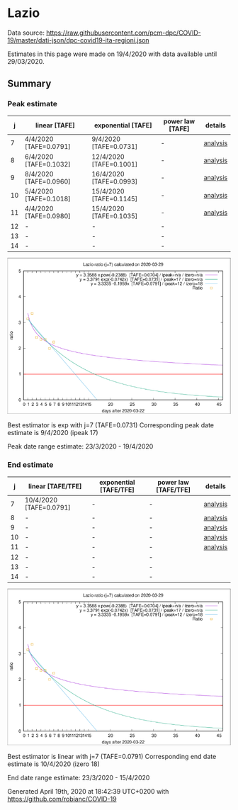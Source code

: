# Lazio


Data source: https://raw.githubusercontent.com/pcm-dpc/COVID-19/master/dati-json/dpc-covid19-ita-regioni.json

Estimates in this page were made on 19/4/2020 with data available until 29/03/2020.


## Summary 

### Peak estimate 
|j|linear [TAFE]|exponential [TAFE]|power law [TAFE]|details|
|---|----|-----------|---------|-------|
|7|4/4/2020 [TAFE=0.0791]|9/4/2020 [TAFE=0.0731]|-|[analysis](COVID-19_lazio_j7_2020-03-29.md)|
|8|6/4/2020 [TAFE=0.1032]|12/4/2020 [TAFE=0.1001]|-|[analysis](COVID-19_lazio_j8_2020-03-29.md)|
|9|8/4/2020 [TAFE=0.0960]|16/4/2020 [TAFE=0.0993]|-|[analysis](COVID-19_lazio_j9_2020-03-29.md)|
|10|5/4/2020 [TAFE=0.1018]|15/4/2020 [TAFE=0.1145]|-|[analysis](COVID-19_lazio_j10_2020-03-29.md)|
|11|4/4/2020 [TAFE=0.0980]|15/4/2020 [TAFE=0.1035]|-|[analysis](COVID-19_lazio_j11_2020-03-29.md)|
|12|-|-|-||
|13|-|-|-||
|14|-|-|-||

![best peak estimate](COVID-19_lazio_j7_2020-03-29.png)

Best estimator is exp with j=7 (TAFE=0.0731)
Corresponding peak date estimate is 9/4/2020 (ipeak 17)


Peak date range estimate: 23/3/2020 - 19/4/2020

### End estimate 
|j|linear [TAFE/TFE]|exponential [TAFE/TFE]|power law [TAFE/TFE]|details|
|---|----|-----------|---------|-------|
|7|10/4/2020 [TAFE=0.0791]|-|-|[analysis](COVID-19_lazio_j7_2020-03-29.md)|
|8|-|-|-|[analysis](COVID-19_lazio_j8_2020-03-29.md)|
|9|-|-|-|[analysis](COVID-19_lazio_j9_2020-03-29.md)|
|10|-|-|-|[analysis](COVID-19_lazio_j10_2020-03-29.md)|
|11|-|-|-|[analysis](COVID-19_lazio_j11_2020-03-29.md)|
|12|-|-|-||
|13|-|-|-||
|14|-|-|-||

![best zero estimate](COVID-19_lazio_j7_2020-03-29.png)

Best estimator is linear with j=7 (TAFE=0.0791)
Corresponding end date estimate is 10/4/2020 (izero 18)


End date range estimate: 23/3/2020 - 15/4/2020

Generated April 19th, 2020 at 18:42:39 UTC+0200 with https://github.com/robianc/COVID-19
